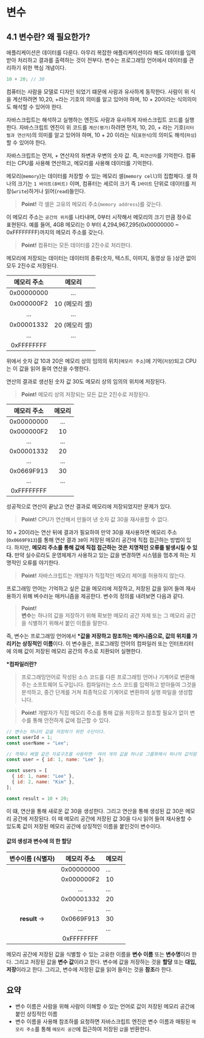 # 변수

## 4.1 변수란? 왜 필요한가?

애플리케이션은 데이터를 다룬다. 아무리 복잡한 애플리케이션이라 해도 데이터를 입력받아 처리하고 결과를 출력하는 것이 전부다. 변수는 프로그래밍 언어에서 데이터를 관리하기 위한 핵심 개념이다.

```js
10 + 20; // 30
```

컴퓨터는 사람을 모델로 디자인 되었기 떄문에 사람과 유사하게 동작한다. 사람이 위 식을 계산하려면 10,20, +라는 기호의 의미를 알고 있어야 하며, 10 + 20이라는 식의의미도 해석할 수 있어야 한다.

자바스크립트는 해석하고 실행하는 엔진도 사람과 유사하게 자바스크립트 코드를 실행한다. 자바스크립트 엔진이 위 코드를 `계산(평가)`하려면 먼저, 10, 20, + 라는 기호(`리터럴과 연산자`)의 의미를 알고 있어야 하며, 10 + 20 이라는 식(`표현식`)의 의미도 해석(`파싱`)할 수 있어야 한다.

자바스크립트는 먼저, + 연산자의 좌변과 우변의 숫자 값. 즉, `피연산자`를 기억한다. 컴퓨터는 CPU를 사용해 연산하고, 메모리를 사용해 데이터를 기억한다.

메모리(`memory`)는 데이터를 저장할 수 있는 메모리 셀(`memory cell`)의 집합체다. 셀 하나의 크기는 `1 바이트(8비트)` 이며, 컴퓨터는 세르이 크기 즉 `1바이트` 단위로 데이터를 저장(`write`)하거나 읽어(`read`)들인다.

> **Point!**
> 각 셀은 고유의 메모리 주소(`memory address`)를 갖는다.

이 메모리 주소는 `공간의 위치`를 나타내며, 0부터 시작해서 메모리의 크기 만큼 정수로 표현된다. 예를 들어, 4GB 메모리는 0 부터 4,294,967,295(0x00000000 ~ 0xFFFFFFFF)까지의 메모리 주소를 갖는다.

> **Point!**
> 컴퓨터는 모든 데이터를 2진수로 처리한다.

메모리에 저장되는 데이터는 데이터의 종류(숫자, 텍스트, 이미지, 동영상 등 )상관 없이 모두 2진수로 저장된다.

| 메모리 주소 |     메모리     |
| :---------: | :------------: |
| 0x00000000  |      ...       |
| 0x000000F2  | 10 (메모리 셀) |
|     ...     |      ...       |
| 0x00001332  | 20 (메모리 셀) |
|     ...     |      ...       |
| 0xFFFFFFFF  |                |

위에서 숫자 값 10과 20은 메모리 상의 임의의 위치(`메모리 주소`)에 기억(`저장`)되고 CPU는 이 값을 읽어 들여 연산을 수행한다.

연산의 결과로 생선된 숫자 값 30도 메모리 상의 임의의 위치에 저장된다.

> **Point!**
> 메모리 상의 저장되는 모든 값은 2진수로 저장된다.

| 메모리 주소 | 메모리 |
| :---------: | :----: |
| 0x00000000  |  ...   |
| 0x000000F2  |   10   |
|     ...     |  ...   |
| 0x00001332  |   20   |
|     ...     |  ...   |
| 0x0669F913  |   30   |
|     ...     |  ...   |
| 0xFFFFFFFF  |        |

성공적으로 연산이 끝났고 연산 결과로 메모리에 저장되었지만 문제가 있다.

> **Point!**
> CPU가 연산해서 만들어 낸 숫자 값 30을 재사용할 수 없다.

10 + 20이라는 연산 뒤에 결과가 필요하여 만약 30을 재사용하면 메모리 주소(`0x0669F913`)를 통해 연산 결과 `30`이 저장된 메모리 공간에 직접 접근하는 방법이 있다. 하지만, **메모리 주소를 통해 값에 직접 접근하는 것은 치명적인 오류를 발생시킬 수 있다.** 만약 실수로라도 운영체제가 사용하고 있는 값을 변경하면 시스템을 멈추게 하는 치명적인 오류를 야기한다.

> **Point!**
> 자바스크립트는 개발자가 직접적인 메모리 제어를 허용하지 않는다.

프로그래밍 언어는 기억하고 싶은 값을 메모리에 저장하고, 저장된 값을 읽어 들여 재사용하기 위해 벼수러눈 매커니즘을 제공한다. 변수의 정의를 내려보면 다음과 같다.

> **Point!**  
> **변수**는 하나의 값을 저장하기 위해 확보한 메모리 공간 자체 또는 그 메모리 공간을 식별하기 위해서 붙인 이름을 말한다.

즉, 변수는 프로그래밍 언어에서 **\*값을 저장하고 참조하는 메커니즘으로, 값의 위치를 가리키는 상징적인 이름**이다. 이 변수들은, 프로그래밍 언어의 컴파일러 또는 인터프리터에 의해 값이 저장된 메모리 공간의 주소로 치환되어 실핸한다.

**\*컴파일러란?**

> 프로그래밍언어로 작성된 소스 코드를 다른 프로그래밍 언어나 기계어로 변환해주는 소프트웨어 도구입니다. 컴파일러는 소스 코드를 입력하고 받아들여 그것을 분석하고, 중간 단계를 거쳐 최종적으로 기계어로 변환하여 실행 파일을 생성합니다.

> **Point!**
> 개발자가 직접 메모리 주소를 통해 값을 저장하고 참조할 필요가 없이 변수를 통해 안전하게 값에 접근할 수 있다.

```js
// 변수는 하나의 값을 저장하기 위한 수단이다.
const userId = 1;
const userName = "Lee";

// 객체나 배열 같은 자료구조를 사용하면  여러 개의 값을 하나로 그룹화해서 하나의 값처럼 사용할 수 있다.
const user = { id: 1, name: "Lee" };

const users = [
  { id: 1, name: "Lee" },
  { id: 2, name: "Kim" },
];
```

```js
const result = 10 + 20;
```

이 떄, 연산을 통해 새로운 값 30을 생성한다. 그리고 연산을 통해 생성된 값 30은 메모리 공간에 저장된다. 이 때 메모리 공간에 저장된 값 30을 다시 읽어 들여 재사용할 수 있도록 값이 저장된 메모리 공간에 상징적인 이름을 붙인것이 변수이다.

#### 값의 생성과 변수에 의 한 할당

| 변수이름 (식별자) | 메모리 주소 | 메모리 |
| :---------------: | :---------: | ------ |
|                   | 0x00000000  | ...    |
|                   | 0x000000F2  | 10     |
|                   |     ...     | ...    |
|                   | 0x00001332  | 20     |
|                   |     ...     | ...    |
|   **result** →    | 0x0669F913  | 30     |
|                   |     ...     | ...    |
|                   | 0xFFFFFFFF  |        |

메모리 공간에 저장된 값을 식별할 수 있는 고유한 이름을 **변수 이름** 또는 **변수명**이라 한다. 그리고 저장된 값을 **변수 값**이라고 한다. 변수에 값을 저장하는 것을 **할당** 또는 **대입, 저장**이라고 한다. 그리고, 변수에 저장된 값을 읽어 들이는 것을 **참조**라 한다.

## 요약

- 변수 이름은 사람을 위해 사람이 이해할 수 있는 언어로 값이 저장된 메모리 공간에 붙인 상징적인 이름
- 변수 이름을 사용해 참조하를 요청하면 자바스크립트 엔진은 변수 이름과 매핑된 `메모리 주소`를 통해 `메모리 공간`에 접근하여 저장된 `값`을 반환한다.
